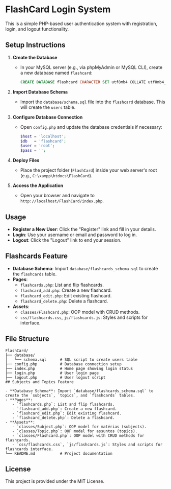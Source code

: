 # FlashCard Login System

This is a simple PHP-based user authentication system with registration, login, and logout functionality.

## Setup Instructions

1. **Create the Database**
   - In your MySQL server (e.g., via phpMyAdmin or MySQL CLI), create a new database named `flashcard`:
     ```sql
     CREATE DATABASE flashcard CHARACTER SET utf8mb4 COLLATE utf8mb4_general_ci;
     ```

2. **Import Database Schema**
   - Import the `database/schema.sql` file into the `flashcard` database. This will create the `users` table.

3. **Configure Database Connection**
   - Open `config.php` and update the database credentials if necessary:
     ```php
     $host = 'localhost';
     $db   = 'flashcard';
     $user = 'root';
     $pass = '';
     ```

4. **Deploy Files**
   - Place the project folder (`FlashCard`) inside your web server's root (e.g., `C:\xampp\htdocs\FlashCard`).

5. **Access the Application**
   - Open your browser and navigate to `http://localhost/FlashCard/index.php`.

## Usage

- **Register a New User**: Click the "Register" link and fill in your details.
- **Login**: Use your username or email and password to log in.
- **Logout**: Click the "Logout" link to end your session.

## Flashcards Feature

- **Database Schema**: Import `database/flashcards_schema.sql` to create the `flashcards` table.
- **Pages**:
  - `flashcards.php`: List and flip flashcards.
  - `flashcard_add.php`: Create a new flashcard.
  - `flashcard_edit.php`: Edit existing flashcard.
  - `flashcard_delete.php`: Delete a flashcard.
- **Assets**:
  - `classes/Flashcard.php`: OOP model with CRUD methods.
  - `css/flashcards.css`, `js/flashcards.js`: Styles and scripts for interface.

## File Structure

```
FlashCard/
├── database/
│   └── schema.sql      # SQL script to create users table
├── config.php          # Database connection setup
├── index.php           # Home page showing login status
├── login.php           # User login page
├── logout.php          # User logout script
## Subjects and Topics Feature

- **Database Schema**: Import `database/flashcards_schema.sql` to create the `subjects`, `topics`, and `flashcards` tables.
- **Pages**:
   - `flashcards.php`: List and flip flashcards.
   - `flashcard_add.php`: Create a new flashcard.
   - `flashcard_edit.php`: Edit existing flashcard.
   - `flashcard_delete.php`: Delete a flashcard.
- **Assets**:
   - `classes/Subject.php`: OOP model for matérias (subjects).
   - `classes/Topic.php`: OOP model for assuntos (topics).
   - `classes/Flashcard.php`: OOP model with CRUD methods for flashcards.
   - `css/flashcards.css`, `js/flashcards.js`: Styles and scripts for flashcards interface.
└── README.md           # Project documentation
```

## License

This project is provided under the MIT License.